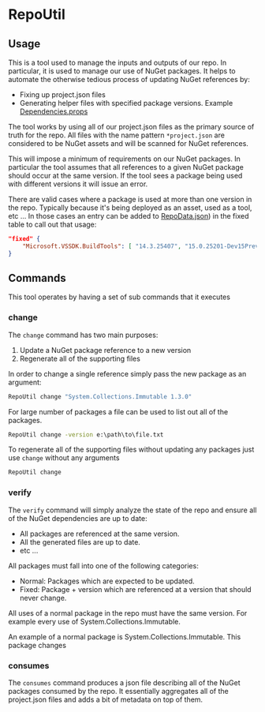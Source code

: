 # RepoUtil

## Usage

This is a tool used to manage the inputs and outputs of our repo.  In particular, it is used to manage our use of NuGet packages.  It helps to automate the otherwise tedious process of updating NuGet references by:

- Fixing up project.json files
- Generating helper files with specified package versions. Example [Dependencies.props](https://github.com/dotnet/roslyn/blob/master/build/Targets/Dependencies.props)

The tool works by using all of our project.json files as the primary source of truth for the repo.  All files with the name pattern `*project.json` are considered to be NuGet assets and will be scanned for NuGet references.  

This will impose a minimum of requirements on our NuGet packages.  In particular the tool assumes that all references to a given NuGet package should occur at the same version.  If the tool sees a package being used with different versions it will issue an error.  

There are valid cases where a package is used at more than one version in the repo.  Typically because it's being deployed as an asset, used as a tool, etc ...  In those cases an entry can be added to [RepoData.json](https://github.com/dotnet/roslyn/blob/master/src/Tools/RepoUtil/RepoData.json)) in the fixed table to call out that usage:

``` json
"fixed" {
    "Microsoft.VSSDK.BuildTools": [ "14.3.25407", "15.0.25201-Dev15Preview2" ]
}
```

## Commands

This tool operates by having a set of sub commands that it executes

### change

The `change` command has two main purposes:

1. Update a NuGet package reference to a new version 
2. Regenerate all of the supporting files

In order to change a single reference simply pass the new package as an argument:

``` cmd
RepoUtil change "System.Collections.Immutable 1.3.0"
```

For large number of packages a file can be used to list out all of the packages.  

``` cmd
RepoUtil change -version e:\path\to\file.txt
```

To regenerate all of the supporting files without updating any packages just use `change` without any arguments

``` cmd
RepoUtil change
```

### verify

The `verify` command will simply analyze the state of the repo and ensure all of the NuGet dependencies are up to date:

- All packages are referenced at the same version.
- All the generated files are up to date.
- etc ... 


All packages must fall into one of the following categories:

- Normal: Packages which are expected to be updated.  
- Fixed: Package + version which are referenced at a version that should never change. 

All uses of a normal package in the repo must have the same version.  For example every use of System.Collections.Immutable.

An example of a normal package is System.Collections.Immutable.  This package changes

### consumes

The `consumes` command produces a json file describing all of the NuGet packages consumed by the repo.  It essentially aggregates all of the project.json files and adds a bit of metadata on top of them. 